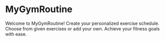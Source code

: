 # MyGymRoutine
Welcome to MyGymRoutine! Create your personalized exercise schedule. Choose from given exercises or add your own. Achieve your fitness goals with ease.
